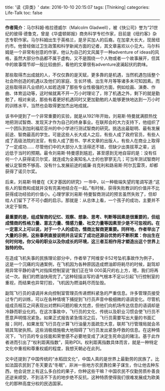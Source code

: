 title: '读《异类》'
date: 2016-10-10 20:15:07
tags: [Thinking]
categories: Life-Talk
toc: false

---

**作者简介**：马尔科姆·格拉德威尔（Malcolm Gladwell），被《快公司》誉为“21世纪的彼得·德鲁克，曾是《华盛顿邮报》商务科学专栏作家，目前是《纽约客》杂志专职作家。马尔科姆出生于英格兰，是牙买加人的后裔。在加拿大长大，现居纽约市。他曾经做过卫生政策和科学新闻方面的记者，其文章喜欢以小见大。马尔科姆是一个非常有创意的作家，他认为自己的文风属于一种adventure of ideas的风格，虽然大部分作品都不属于虚构，又不是围绕一个人物或者一个故事展开，但其中的故事情节却一般比较曲折，看他的文章很有adventure波澜起伏的韵味。

那些取得杰出成就的人，不仅仅靠的是天赋，更多靠的是机遇，当然机遇包括整个社会所创造的机遇以及他们的家庭、生长环境、出生年月等等诸多未可知因素。而这些取得非凡业绩的人如若选择了那些专业性极强的方面，例如绘画、演奏、作曲、体育运动等，这时候就离不开一万小时理论了，除了机遇之外，剩下的就是勤勉了，相对来说，那些有着更好机遇同时又更加勤勉的人能够更快地达到一万小时的训练水平，当然也会取得更加杰出地成就。

该书中提到了一个非常重要的实验，就是从1921年开始，刘易斯·特曼就满腔热忱地把测试智商、发现天才作为自己的终身事业。在联邦会的大力支持下，他组织了一个团队到加利福尼亚州的中小学进行测试智商的研究。挑选出最聪明、最有发展前途、智商最高的学生。可是这些人长大成人之后，有些人成了政府官员，有些人成了高级法院的法官，有些人成了图书、学术文章的出版人，有些人在商业上取得了一定成功...... 尽管他们中的大部分人生活得还不错，但缺少出类拔萃之辈，远远低于当时的预期。最令刘易斯·特曼感到尴尬，甚至感到无地自容的是：没有任何一个人获得诺贝尔奖，就连成为全美知名人士的也寥寥无几；可当年测试智商时被认定智商不够高、没有什么发展前途的威廉·肖克利和路易斯·阿尔瓦雷茨，却都获得了诺贝尔奖。

后来，刘易斯·特曼在《天才基因的研究》一书中，以一种极端失望的笔调写道:“这些人的智商和成就并没有完美地结合在一起。”有时候，获得失败教训的价值并不比获得成功经验的价值小。心理学家刘易斯·特曼智商测试的预言虽然失败了，但却给人们留下了不可小觑的启示。那就是：从总体上看，一个孩子的成功，主要并不决定于智商。

**最重要的是，组成智商的记忆、观察、想象、思考、判断等因素是很重要的，但组成情商的性格力量、意志力量、情感力量、社交力量等因素至少是不可忽视的。在一定意义上可以说，对于一个人的成功，情商比智商更重要。同样地，作者举出了大量的示例，这些事例直接说明并且证实了成功还源自优势的不断积累：你出生在何时何地，你父母的职业以及你成长的环境，这三者互相作用才塑造出这个世界上独特的你。**

在造成飞机失事的民族理论部分中，作者举了阿维安卡52号坠机事故作为例子，这是一个沉痛的沟通案例，在飞机因为各种原因造成燃油即将耗尽的时候，副驾却用异常平静的语气对指挥控制室说“我们正在18 000英尺的右上方，嗯，我们将再试一次。我们的燃油快用完了。”这种轻描淡写的语气根本不足以引起飞行控制室的重视，而结果也异常打脸，飞机因为燃油耗尽而坠毁。

副驾飞行员的语调并未向控制室管理员传递燃料紧急的严重信息。许多管理员接受过专门的训练，可以在各种情境下捕捉到飞行员声音中极细微的语调变化。尽管机组成员相互之间表现出对燃料问题的极大忧虑，但他们向机场传达信息的语调却是冷静而职业化的。在这次事故中，飞行员的文化、传统以及职业习惯会使飞行员不愿意声明情况紧急。如果正式报告紧急情况之后，飞行员需要写出大量的书面汇报；同时，如果发现飞行员在计算飞行油量方面疏忽大意，联邦飞行管理局就会吊销其驾驶执照。这些消极措施极大地阻碍了飞行员发出紧急呼救的信息。在这种情况下，飞行员的专业技能和荣誉感不必要地变成了决定生死命运的赌注。基于此作者进而引出了“权利距离指数”，简称PDI。权利距离指数具体而言，就是一种特定文化中重视和尊重权威的程度，我想天朝必在此列。

文中还提到了中国传统的“水稻田文化”，中国人真的是世界上最勤劳的民族了。比如法国农民到了冬天要去“冬眠”，非洲一些地方农民靠捡果子谋生，你让他去种东西，他会说世上有这么多白捡的果子，你种这些干嘛？中国农民不仅勤劳质朴善良还逆来顺受，不到活不下去的地步绝不反抗，这种特质使得我们很难发展成为欧美化的那种高度分权的民选国家。